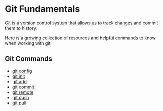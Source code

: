 # Git Fundamentals

Git is a version control system that allows us to track changes and commit them to history.

Here is a growing collection of resources and helpful commands to know when working with git.

## Git Commands
- [git config](./commands/Config.md)
- [git init](./commands/Init.md)
- [git add](./commands/Add.md)
- [git commit](./commands/commit.md)
- [git remote](./commands/Remote.md)
- [git push](./commands/Push.md)
- [git pull](./commands/Pull.md)
